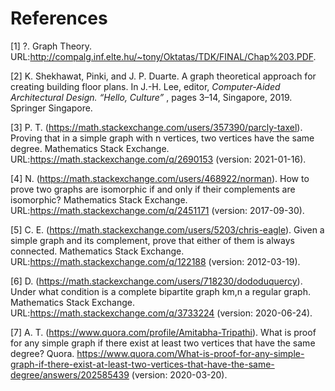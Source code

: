# References

<p id=ref1>
[1] ?. Graph Theory. URL:<a target="_blank" rel="noreferer" href=http://compalg.inf.elte.hu/~tony/Oktatas/TDK/FINAL/Chap%203.PDF>http://compalg.inf.elte.hu/~tony/Oktatas/TDK/FINAL/Chap%203.PDF</a>.
</p>

<p id=ref2>
[2] K. Shekhawat, Pinki, and J. P. Duarte. A graph theoretical approach for creating building floor plans. In J.-H. Lee, editor, <i> Computer-Aided Architectural Design. “Hello, Culture” </i>, pages 3–14, Singapore, 2019. Springer Singapore.
</p>

<p id=ref3>
[3] P. T. (<a target="_blank" rel="noreferer" href=https://math.stackexchange.com/users/357390/parcly-taxel>https://math.stackexchange.com/users/357390/parcly-taxel</a>). Proving that in a simple graph with n vertices, two vertices have the same degree. Mathematics Stack Exchange. URL:<a target="_blank" rel="noreferer" href=https://math.stackexchange.com/q/2690153>https://math.stackexchange.com/q/2690153</a> (version: 2021-01-16).
</p>

<p id=ref4>
[4] N. (<a target="_blank" rel="noreferer" href=https://math.stackexchange.com/users/468922/norman>https://math.stackexchange.com/users/468922/norman</a>). How to prove two graphs are isomorphic if and only if their complements are isomorphic? Mathematics Stack Exchange. URL:<a target="_blank" rel="noreferer" href=https://math.stackexchange.com/q/2451171>https://math.stackexchange.com/q/2451171</a> (version: 2017-09-30).
</p>

<p id=ref5>
[5] C. E. (<a target="_blank" rel="noreferrer" href=https://math.stackexchange.com/users/5203/chris-eagle>https://math.stackexchange.com/users/5203/chris-eagle</a>). Given a simple graph and its complement, prove that either of them is always connected. Mathematics Stack Exchange. URL:<a target="_blank" rel="noreferrer" href=https://math.stackexchange.com/q/122188>https://math.stackexchange.com/q/122188</a> (version: 2012-03-19).
</p>

<p id=ref6>
[6] D. (<a target="_blank" rel="noreferer" href=https://math.stackexchange.com/users/718230/dododuquercy>https://math.stackexchange.com/users/718230/dododuquercy</a>). Under what condition is a complete bipartite graph km,n a regular graph. Mathematics Stack Exchange. URL:<a target="_blank" rel="noreferer" href=https://math.stackexchange.com/q/3733224>https://math.stackexchange.com/q/3733224</a> (version: 2020-06-24).
</p>

<p id=ref7>
[7] A. T. (<a target="_blank" rel="noreferer" href=https://www.quora.com/profile/Amitabha-Tripathi>https://www.quora.com/profile/Amitabha-Tripathi</a>). What is proof for any simple graph if there exist at least two vertices that have the same degree? Quora. <a target="_blank" rel="noreferer" href=https://www.quora.com/What-is-proof-for-any-simple-graph-if-there-exist-at-least-two-vertices-that-have-the-same-degree/answers/202585439>https://www.quora.com/What-is-proof-for-any-simple-graph-if-there-exist-at-least-two-vertices-that-have-the-same-degree/answers/202585439</a> (version: 2020-03-20).
</p>